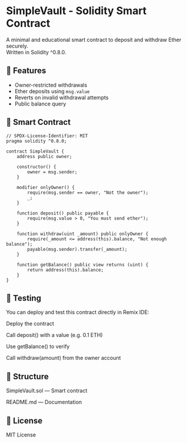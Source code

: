 # SimpleVault - Solidity Smart Contract

A minimal and educational smart contract to deposit and withdraw Ether securely.  
Written in Solidity ^0.8.0.

## 🧠 Features

- Owner-restricted withdrawals
- Ether deposits using `msg.value`
- Reverts on invalid withdrawal attempts
- Public balance query

## 📜 Smart Contract

```solidity
// SPDX-License-Identifier: MIT
pragma solidity ^0.8.0;

contract SimpleVault {
    address public owner;

    constructor() {
        owner = msg.sender;
    }

    modifier onlyOwner() {
        require(msg.sender == owner, "Not the owner");
        _;
    }

    function deposit() public payable {
        require(msg.value > 0, "You must send ether");
    }

    function withdraw(uint _amount) public onlyOwner {
        require(_amount <= address(this).balance, "Not enough balance");
        payable(msg.sender).transfer(_amount);
    }

    function getBalance() public view returns (uint) {
        return address(this).balance;
    }
}
```

## 🧪 Testing

You can deploy and test this contract directly in Remix IDE:

Deploy the contract

Call deposit() with a value (e.g. 0.1 ETH)

Use getBalance() to verify

Call withdraw(amount) from the owner account

## 📂 Structure

SimpleVault.sol — Smart contract

README.md — Documentation

## 🔖 License

MIT License
